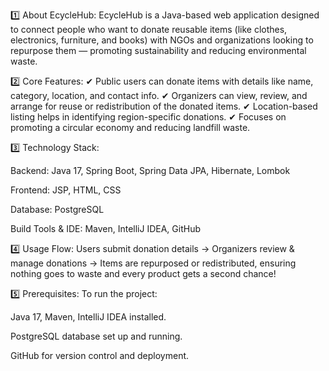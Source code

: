 1️⃣ About EcycleHub:
EcycleHub is a Java-based web application designed to connect people who want to donate reusable items (like clothes, electronics, furniture, and books) with NGOs and organizations looking to repurpose them — promoting sustainability and reducing environmental waste.

2️⃣ Core Features:
✔ Public users can donate items with details like name, category, location, and contact info.
✔ Organizers can view, review, and arrange for reuse or redistribution of the donated items.
✔ Location-based listing helps in identifying region-specific donations.
✔ Focuses on promoting a circular economy and reducing landfill waste.

3️⃣ Technology Stack:

Backend: Java 17, Spring Boot, Spring Data JPA, Hibernate, Lombok

Frontend: JSP, HTML, CSS

Database: PostgreSQL

Build Tools & IDE: Maven, IntelliJ IDEA, GitHub

4️⃣ Usage Flow:
Users submit donation details → Organizers review & manage donations → Items are repurposed or redistributed, ensuring nothing goes to waste and every product gets a second chance!

5️⃣ Prerequisites:
To run the project:

Java 17, Maven, IntelliJ IDEA installed.

PostgreSQL database set up and running.

GitHub for version control and deployment.
